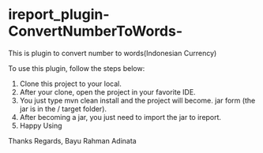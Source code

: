 # ireport_plugin-ConvertNumberToWords-
This is plugin to convert number to words(Indonesian Currency) 


To use this plugin, follow the steps below:
1. Clone this project to your local.
2. After your clone, open the project in your favorite IDE.
3. You just type mvn clean install and the project will become. jar form (the jar is in the / target folder).
4. After becoming a jar, you just need to import the jar to ireport.
5. Happy Using

Thanks Regards,
Bayu Rahman Adinata
